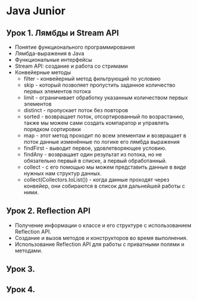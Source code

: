 # Java Junior

## Урок 1. Лямбды и Stream API

- Понятие функционального программирования
- Лямбда-выражения в Java
- Функциональные интерфейсы
- Stream API: создание и работа со стримами
- Конвейерные методы
  * filter - конвейерный метод фильтрующий по условию
  * skip - который позволяет пропустить заданное количество первых элементов потока
  * limit - ограничивает обработку указанным количеством первых элементов
  * distinct - пропускает поток без повторов
  * sorted - возвращает поток, отсортированный по возрастанию, также мы можем сами создать компаратор и управлять порядком сортировки
  * map - этот метод проходит по всем элементам и возвращает в поток данные изменённые по логике его лямбда выражения
  * findFirst - выводит первое, удовлетворяющее условию.
  * findAny - возвращает один результат из потока, но не обязательно первый в списке, а первый обработанный.
  * collect - c его помощью мы можем представить данные в виде нужных нам структур данных.
  * collect(Collectors.toList()) - когда данные проходят через конвейер, они собираются в список для дальнейшей работы с ними.


## Урок 2. Reflection API

- Получение информации о классе и его структуре с использованием Reflection API.
- Создание и вызов методов и конструкторов во время выполнения.
- Использование Reflection API для работы с приватными полями и методами.


## Урок 3.
## Урок 4.
